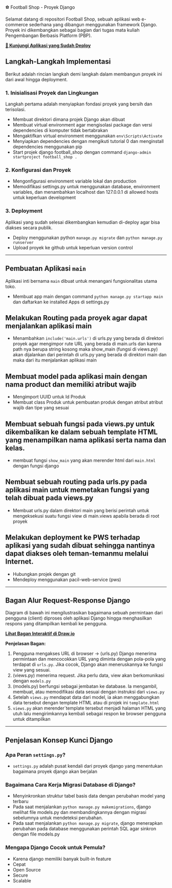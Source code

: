 ⚽ Football Shop - Proyek Django

Selamat datang di repositori Football Shop, sebuah aplikasi web e-commerce sederhana yang dibangun menggunakan framework Django. Proyek ini dikembangkan sebagai bagian dari tugas mata kuliah Pengembangan Berbasis Platform (PBP).

**[🔗 Kunjungi Aplikasi yang Sudah Deploy](https://prasetya-surya-footballshop.pbp.cs.ui.ac.id/)**

## Langkah-Langkah Implementasi

Berikut adalah rincian langkah demi langkah dalam membangun proyek ini dari awal hingga deployment.

### 1. Inisialisasi Proyek dan Lingkungan
Langkah pertama adalah menyiapkan fondasi proyek yang bersih dan terisolasi.
- Membuat direktori dimana projek Django akan dibuat
- Membuat virtual environment agar mengisolasi package dan versi dependencies di komputer tidak bertabrakan
- Mengaktifkan virtual environment menggunakan `env\Scripts\Activate`
- Menyiapkan dependencies dengan mengikuti tutorial 0 dan menginstall dependencies menggunakan pip
- Start projek django football_shop dengan command `django-admin startproject football_shop .`

### 2. Konfigurasi dan Proyek
- Mengonfigurasi environment variable lokal dan production
- Memodifikasi settings.py untuk menggunakan database, environment variables, dan menambahkan localhost dan 127.0.0.1 di allowed hosts untuk keperluan development

### 3. Deployment
Aplikasi yang sudah selesai dikembangkan kemudian di-deploy agar bisa diakses secara publik.
- Deploy menggunakan python `manage.py migrate` dan `python manage.py runserver`
- Upload proyek ke github untuk keperluan version control

---

## Pembuatan Aplikasi `main`
Aplikasi inti bernama `main` dibuat untuk menangani fungsionalitas utama toko.
- Membuat app main dengan command `python manage.py startapp main` dan daftarkan ke installed Apps di settings.py

## Melakukan Routing pada proyek agar dapat menjalankan aplikasi main
- Menambahkan `include('main.urls')` di urls.py yang berada di direktori proyek agar mengimpor rute URL yang berada di main.urls dan karena path nya berupa string kosong maka show_main (fungsi di views.py) akan dijalankan dari perintah di urls.py yang berada di direktori main dan maka dari itu menjalankan aplikasi main

## Membuat model pada aplikasi main dengan nama product dan memiliki atribut wajib
- Mengimport UUID untuk Id Produk
- Membuat class Produk untuk pembuatan produk dengan atribut atribut wajib dan tipe yang sesuai

## Membuat sebuah fungsi pada views.py untuk dikembalikan ke dalam sebuah template HTML yang menampilkan nama aplikasi serta nama dan kelas.
- membuat fungsi `show_main` yang akan merender html dari `main.html` dengan fungsi django

## Nembuat sebuah routing pada urls.py pada aplikasi main untuk memetakan fungsi yang telah dibuat pada views.py
- Membuat urls.py dalam direktori main yang berisi perintah untuk mengeksekusi suatu fungsi view di main.views apabila berada di root proyek

## Melakukan deployment ke PWS terhadap aplikasi yang sudah dibuat sehingga nantinya dapat diakses oleh teman-temanmu melalui Internet.
- Hubungkan projek dengan git
- Mendeploy menggunakan pacil-web-service (pws)

---

## Bagan Alur Request-Response Django

Diagram di bawah ini mengilustrasikan bagaimana sebuah permintaan dari pengguna (client) diproses oleh aplikasi Django hingga menghasilkan respons yang ditampilkan kembali ke pengguna.

**[Lihat Bagan Interaktif di Draw.io](https://viewer.diagrams.net/?tags=%7B%7D&lightbox=1&highlight=0000ff&edit=_blank&layers=1&nav=1&title=Untitled%20Diagram.drawio&dark=auto#R%3Cmxfile%3E%3Cdiagram%20name%3D%22Page-1%22%20id%3D%22Ofzp7qnNFB__w1OHay2N%22%3E3ZpZd5s6EMc%2FDY%2FxAYnNj3Hc3D40PW3T05s8yqBg3bK4LF766e%2FISAaBbajX1C8JGi2gv2Z%2BGinR8EO0%2FCcls%2BlT4tNQQ7q%2F1PBYQ8hABoZf3LIqLY5tlYYgZb5oVBme2W8qjLqwFsynmdIwT5IwZzPV6CVxTL1csZE0TRZqs7ckVN86IwFtGZ49Erat%2FzI%2Fn5ZW19Ir%2B0fKgql8s6GLmojIxsKQTYmfLGom%2FEHDD2mS5OVTtHygIRdP6lL2e9xRu%2FmwlMZ5nw5fvfsfevb5%2B8vYeL4bzaavtvP1TowyJ2EhJqwhO4TxRj6bw2PAH4s0zAazlayBV9QqxeTylVQsTYrYp%2FylOlQvpiynzzPi8doF%2BAjYpnkUQsnY9J7TNKfLnfMyNmqBm9EkonkKH6OLDpYUWHiYMRTlRbVehmwzra2VLWxEuEiwGbpSER6EkH8gKuoj6lqEd6qooyqKnWsriluKRpw0pVdeWS1XFcu0ri2W2cf95owuDgpq4yKiGvZ7C%2BphH1UfQsYniB5HfOehaU914fWwn9GLKIvlBiyU7euu7rmENawtyjYFiv17vplDyQtJljFP1UWNeVAiXb3wwsA0HWl4BcOdPtAdJC3jZb3DeFUvfaEpg%2FnBEpbG8pOo38oWGrrDZydF6tFuT8pJGtC8a29ur2Ntoawt6yRtKQ1Jzubq525bPPGGLwnjnivdxBw2ArAZWOU0Ra962tEYqLmZGE5joFKH1kBrX9pM%2Bwj3svsE7jf6q6BZ3jdewQ0%2BkQmkuooXkpAFMXdRcAnuOCMeqAxyyXtRETHf52OMUpqx32SyHo9714zPfq2HNdKs8b5IF4mu6Kxt0su6J%2B6Js51cgNBApuMqa4VO4kqNDsnbW0bPs9Tu2Uhi1CmiD6wuhCxZ%2FlJ7rvWCUtWJF2SfExJGHpS6CGNelTCNxAnhQwmDG4RpblXnJkw7NXiisZd4yU8Sgx2OTxqPUptEfDsvf4IFGhXxf8VPePwB2diNUMbdSxnYfzHGagJynDedHyto2yH5OKxIPGyQ8CoZsxMPtaQGWQqNOlh0Qq6YPbmCr8kV1LgPwOhArqBG5oIunLlIN1O5EpBowtZ3bCQnt8GMjhMLMEN31cTkznn30Nh2Cj%2FVqcZ1VAIMhp0JybYzTYUhp84hfS%2BHTogT%2FDekKU0KYOtAnOAml%2FQL46R9zn6i0QR8Aozj24HJDm%2Bpjjm67RyJDzGWozIJI3WA88EF%2F1lGEicxX40MHCw%2FDDjDIVKB4x52i7L1XLQXN%2BuPfmRcn1PjB%2F0N%2BDF1lRqmcSB%2BNvfSEj%2FNC50z40dGx%2F57GJ7gBGRSxEF5diqTHN3neQ8vf%2Fz%2B9GnXJU1rMGmapE3LLd7v4P1ZFAcfkotwmvudC4Bu2%2BXdqbIo3XBUqFmQZZ71argTNcOrZjq7%2FpB67MHJMC%2BMGmdPpvONZrMkzuiNBL3dGfSuPDtdI8yhWP2HQ9m8%2Bj8R%2FOF%2F%3C%2Fdiagram%3E%3C%2Fmxfile%3E)**

**Penjelasan Bagan:**
1. Pengguna mengakses URL di browser -> (urls.py) Django menerima permintaan dan mencocokkan URL yang diminta dengan pola-pola yang terdapat di `urls.py`. Jika cocok, Django akan meneruskannya ke fungsi view yang sesuai.
2. (views.py) menerima request. Jika perlu data, view akan berkomunikasi dengan `models.py`
3. (models.py) berfungsi sebagai jembatan ke database. Ia mengambil, membuat, atau memodifikasi data sesuai dengan instruksi dari `views.py`
4. Setelah `views.py` mendapat data dari model, ia akan menggabungkan data tersebut dengan template HTML atau di projek ini `template.html`
5. `views.py` akan merender`template tersebut menjadi halaman HTML yang utuh lalu mengirimkannya kembali sebagai respon ke browser pengguna untuk ditampilkan

---

## Penjelasan Konsep Kunci Django

### Apa Peran `settings.py`?
- `settings.py` adalah pusat kendali dari proyek django yang menentukan bagaimana proyek django akan berjalan

### Bagaimana Cara Kerja Migrasi Database di Django?
- Menyinkronkan struktur tabel basis data dengan perubahan model yang terbaru
- Pada saat menjalankan `python manage.py makemigrations`, django melihat file models.py dan membandingkannya dengan migrasi sebelumnya untuk mendeteksi perubahan.
- Pada saat menjalankan `python manage.py migrate`, django menerapkan perubahan pada database menggunakan perintah SQL agar sinkron dengan file models.py

### Mengapa Django Cocok untuk Pemula?
- Karena django memiliki banyak built-in feature
- Cepat
- Open Source
- Secure
- Scalable

